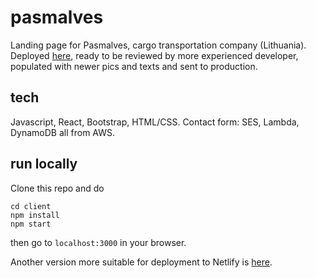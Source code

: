 # pasmalves

Landing page for Pasmalves, cargo transportation company (Lithuania). Deployed [here](https://agitated-haibt-62666e.netlify.app/), ready to be reviewed by more experienced developer, populated with newer pics and texts and sent to production.

## tech

Javascript, React, Bootstrap, HTML/CSS. Contact form: SES, Lambda, DynamoDB all from AWS.

## run locally

Clone this repo and do 

```
cd client
npm install
npm start
``` 

then go to ```localhost:3000``` in your browser.

Another version more suitable for deployment to Netlify is [here](https://github.com/Gonciarov/pasmalves2).
